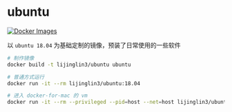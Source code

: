 # ubuntu

[![Docker Images](https://images.microbadger.com/badges/image/lijinglin3/ubuntu.svg)](https://hub.docker.com/r/lijinglin3/ubuntu)

以 `ubuntu 18.04` 为基础定制的镜像，预装了日常使用的一些软件

```bash
# 制作镜像
docker build -t lijinglin3/ubuntu ubuntu

# 普通方式运行
docker run -it --rm lijinglin3/ubuntu:18.04

# 进入 docker-for-mac 的 vm
docker run -it --rm --privileged --pid=host --net=host lijinglin3/ubuntu:18.04
```
